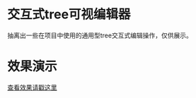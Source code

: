 # 交互式tree可视编辑器
抽离出一些在项目中使用的通用型tree交互式编辑操作，仅供展示。

# 效果演示
[查看效果请戳这里](https://abelsjcheng.github.io/tree-editor.github.io/)
